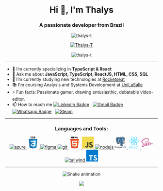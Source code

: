 <h1 align="center" style=bold>Hi 👋, I'm Thalys </h1>
<h3 align="center">A passionate developer from Brazil</h3>
<p align="center"> <img src="https://komarev.com/ghpvc/?username=thalys-t&label=Profile%20views&color=0e75b6&style=flat" alt="thalys-t" /> </p>

<p align="center" >
  <a href="https://github-profile-trophy.vercel.app/?username=ryo-ma">
    <img src="https://github-profile-trophy.vercel.app/?username=Thalys-T&theme=radical&margin-w=8-ma&title=Commits,Followers,Repositories,Stars&row=2&column=4&count_private=true" alt="Thalys-T" /> </a>
</p>
<p align="center" ><img align="center" src="https://github-readme-streak-stats.herokuapp.com/?user=thalys-t&theme=radical&count_private=true" alt="thalys-t" /></p>
<hr>


- 🌱 I’m currently specializing in **TypeScript & React**
- 💬 Ask me about **JavaScript, TypeScript, ReactJS, HTML, CSS, SQL**
- 🔭 I’m currently studying new technologies at [Rocketseat](https://github.com/Rocketseat)
- 📚 I'm coursing Analysis and Systems Development at [UniLaSalle](https://www.unilasalle.edu.br/) 
- ⚡ Fun facts: Passionate gamer, drawing entusiasthic, debatable video-editor.
- 📫 How to reach me  [![LinkedIn Badge](https://img.shields.io/badge/-Linkedin-blue?style=flat-square&logo=Linkedin&logoColor=white&link=https://www.linkedin.com/in/thalystnmenezes/)](https://www.linkedin.com/in/thalystnmenezes/) 
&nbsp;
[![Gmail Badge](https://img.shields.io/badge/-thalys.tauan@ulbra.inf.br-c14438?style=flat-square&logo=Gmail&logoColor=white&link=mailto:thalys.tauan@ulbra.inf.br)](mailto:thalys.tauan@ulbra.inf.br)
&nbsp;
[![Whatsapp Badge](https://img.shields.io/badge/-Whatsapp-20CB60?style=flat-square&logo=whatsapp&logoColor=white&link=http://wa.me/5551992838505)](http://wa.me/5551992838505)
&nbsp;
[![Steam](https://img.shields.io/badge/steam-%23000000.svg?style=for-the-badge&logo=steam&logoColor=white&link=https://steamcommunity.com/id/GhostTl/)](https://steamcommunity.com/id/GhostTl/)
&nbsp;


<hr>


<h3 align="center">Languages and Tools:</h3>
<p 
	align="center"> <a href="https://azure.microsoft.com/en-in/" target="_blank" rel="noreferrer"> 
	<img src="https://www.vectorlogo.zone/logos/microsoft_azure/microsoft_azure-icon.svg" alt="azure" width="40" height="40"/> 
</a>
<a 
	href="https://www.w3schools.com/css/" target="_blank" rel="noreferrer"> 
	<img src="https://raw.githubusercontent.com/devicons/devicon/master/icons/css3/css3-original-wordmark.svg" alt="css3" width="40" height="40"/>
</a> 
<a
	href="https://www.figma.com/" target="_blank" rel="noreferrer">
	<img src="https://www.vectorlogo.zone/logos/figma/figma-icon.svg" alt="figma" width="40" height="40"/> 
</a> 
<a href="https://git-scm.com/" target="_blank" rel="noreferrer">
	<img src="https://www.vectorlogo.zone/logos/git-scm/git-scm-icon.svg" alt="git" width="40" height="40"/> 
</a>
<a 
	href="https://www.w3.org/html/" target="_blank" rel="noreferrer"> 
	<img src="https://raw.githubusercontent.com/devicons/devicon/master/icons/html5/html5-original-wordmark.svg" alt="html5" width="40" height="40"/> 
</a> 
<a 
	href="https://developer.mozilla.org/en-US/docs/Web/JavaScript" target="_blank" rel="noreferrer"> 
	<img src="https://raw.githubusercontent.com/devicons/devicon/master/icons/javascript/javascript-original.svg" alt="javascript" width="40" height="40"/> 
</a> 
 <a 
	href="https://nodejs.org" target="_blank" rel="noreferrer"> 
	<img src="https://cdn.worldvectorlogo.com/logos/nodejs-icon.svg" alt="nodejs" width="40" height="40"/>
 
</a>
 <a
	href="https://www.postgresql.org" target="_blank" rel="noreferrer"> 
	<img src="https://raw.githubusercontent.com/devicons/devicon/master/icons/postgresql/postgresql-original-wordmark.svg" alt="postgresql" width="40" height="40"/> 
</a> 
<a 
	href="https://reactjs.org/" target="_blank" rel="noreferrer"> 
	<img src="https://raw.githubusercontent.com/devicons/devicon/master/icons/react/react-original-wordmark.svg" alt="react" width="40" height="40"/>
</a> 
 <a
	href="https://sass-lang.com" target="_blank" rel="noreferrer"> 
	<img src="https://raw.githubusercontent.com/devicons/devicon/master/icons/sass/sass-original.svg" alt="sass" width="40" height="40"/> 
</a>
 <a
	href="https://tailwindcss.com/" target="_blank" rel="noreferrer">
	<img src="https://www.vectorlogo.zone/logos/tailwindcss/tailwindcss-icon.svg" alt="tailwind" width="40" height="40"/>
</a>
 <a 
	href="https://www.typescriptlang.org/" target="_blank" rel="noreferrer">
	<img src="https://raw.githubusercontent.com/devicons/devicon/master/icons/typescript/typescript-original.svg" alt="typescript" width="40" height="40"/>
</a> 
</p>

</p>

<hr>

<div align="center" >

![Snake animation](https://github.com/Thalys-T/Thalys-T/blob/output/github-contribution-grid-snake.svg)

 <img height="300px" src="https://activity-graph.herokuapp.com/graph?username=Thalys-T&theme=dracula"/>


</div>


